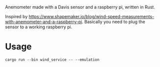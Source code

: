 Anemometer made with a Davis sensor and a raspberry pi, written in Rust.

Inspired by https://www.shapemaker.io/blog/wind-speed-measurements-with-anemometer-and-a-raspberry-pi. Basically you need to plug the sensor to a working raspberry pi.

# Usage

`cargo run --bin wind_service -- --emulation `





